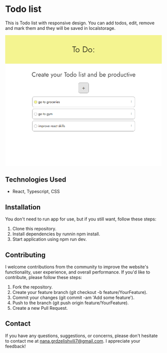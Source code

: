 # Todo list

This is Todo list with responsive design. You can add todos, edit, remove and mark them and they will be saved in localstorage.

![previes](preview.png)

## Technologies Used

- React, Typescript, CSS

## Installation

You don't need to run app for use, but if you still want, follow these steps:

1. Clone this repository.
2. Install dependencies by runnin npm install.
3. Start application using npm run dev.

## Contributing

I welcome contributions from the community to improve the website's functionality, user experience, and overall performance. If you'd like to contribute, please follow these steps:

1. Fork the repository.
2. Create your feature branch (git checkout -b feature/YourFeature).
3. Commit your changes (git commit -am 'Add some feature').
4. Push to the branch (git push origin feature/YourFeature).
5. Create a new Pull Request.

## Contact

If you have any questions, suggestions, or concerns, please don't hesitate to contact me at nana.grdzelishvili7@gmail.com. I appreciate your feedback!
